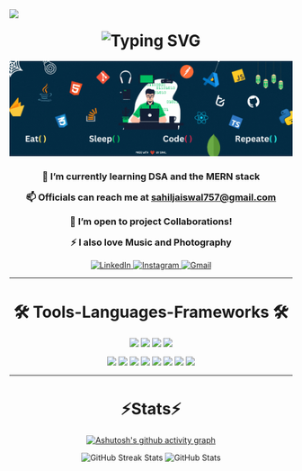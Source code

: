 <img align="left" src="https://visitor-badge.laobi.icu/badge?page_id=mrsahiljaiswal"/>
<h1 align="center">
   <img src="https://readme-typing-svg.herokuapp.com/?font=Righteous&color=00F7B3&size=35&center=true&&height=70&duration=4000&vCenter=true&width=600&lines=👋🏻+Hey+folks+!;I'm+Sahil+Jaiswal+!;A+passionate+Web-Developer+!" alt="Typing SVG" />
</h1>


![alt text](Github_banner_mrsahiljaiswal.gif)


<div align="center">
<h3>
   
🌱 I’m currently learning **DSA** and the **MERN stack**

📫 Officials can reach me at **[sahiljaiswal757@gmail.com](mailto:sahiljaiswal757@gmail.com)**

🤝 I’m open to project **Collaborations**!

⚡ I also love **Music** and **Photography**
</h2>
</div>


<p align="center">
  <a href="https://linkedin.com/in/mrsahiljaiswal" target="_blank">
    <img alt="LinkedIn" src="https://skillicons.dev/icons?i=linkedin" width="40" height="40"/>
</a>
<a href="https://instagram.com/mr_sahiljaiswal" target="_blank">
    <img alt="Instagram" src="https://skillicons.dev/icons?i=instagram" width="40" height="40"/>
</a>
<a href="mailto:sahiljaiswal757@gmail.com">
    <img alt="Gmail" src="https://skillicons.dev/icons?i=gmail" width="40" height="40"/>
</a>

</p>

---

 <h1 align="center" >🛠️ Tools-Languages-Frameworks 🛠️ </h1>


<p align="center">
   <p align="center">
      <img src="https://skillicons.dev/icons?i=java" />
      <img src="https://skillicons.dev/icons?i=c" />
      <img src="https://skillicons.dev/icons?i=css" />
      <img src="https://skillicons.dev/icons?i=javascript" />
   </p>

   <p align="center">
      <img src="https://skillicons.dev/icons?i=html" />
      <img src="https://skillicons.dev/icons?i=react" />
      <img src="https://skillicons.dev/icons?i=git" />
      <img src="https://skillicons.dev/icons?i=github" />
      <img src="https://skillicons.dev/icons?i=bootstrap" />
      <img src="https://skillicons.dev/icons?i=materialui" />
      <img src="https://skillicons.dev/icons?i=tailwind" />
      <img src="https://skillicons.dev/icons?i=vscode" />
   </p>


</p>

---

  <h1 align="center"> ⚡Stats⚡ </h1>

<div align="center">
  
[![Ashutosh's github activity graph](https://github-readme-activity-graph.vercel.app/graph?username=mrsahiljaiswal&bg_color=000000&color=ffffff&line=00d68f&point=ff006f&area=true&hide_border=true)](https://github.com/ashutosh00710/github-readme-activity-graph)


<p align="center">
  <img src="https://github-readme-streak-stats.herokuapp.com/?user=mrsahiljaiswal&theme=radical" alt="GitHub Streak Stats" />

  <img src="https://github-readme-stats.vercel.app/api?username=mrsahiljaiswal&show_icons=true&theme=radical&count_private=true" alt="GitHub Stats" />
</p>

</div>
